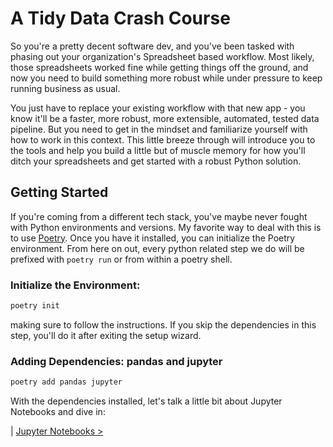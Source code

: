 # A Tidy Data Crash Course
So you're a pretty decent software dev, and you've been tasked with phasing out your organization's Spreadsheet based workflow. Most likely, those spreadsheets worked fine while getting things off the ground, and now you need to build something more robust while under pressure to keep running business as usual. 

You just have to replace your existing workflow with that new app - you know it'll be a faster, more robust, more extensible, automated, tested data pipeline. But you need to get in the mindset and familiarize yourself with how to work in this context. This little breeze through will introduce you to the tools and help you build a little but of muscle memory for how you'll ditch your spreadsheets and get started with a robust Python solution.

## Getting Started

If you're coming from a different tech stack, you've maybe never fought with Python environments and versions. My favorite way to deal with this is to use [Poetry](https://python-poetry.org/docs/). Once you have it installed, you can initialize the Poetry environment. From here on out, every python related step we do will be prefixed with `poetry run` or from within a poetry shell. 

### Initialize the Environment:
```bash
poetry init
```
making sure to follow the instructions. If you skip the dependencies in this step, you'll do it after exiting the setup wizard.

### Adding Dependencies: pandas and jupyter 
```bash
poetry add pandas jupyter
```

With the dependencies installed, let's talk a little bit about Jupyter Notebooks and dive in:

| [Jupyter Notebooks >](https://github.com/emgrasmeder/tidy-data-crash-course/blob/main/jupyter-notebook.md)
